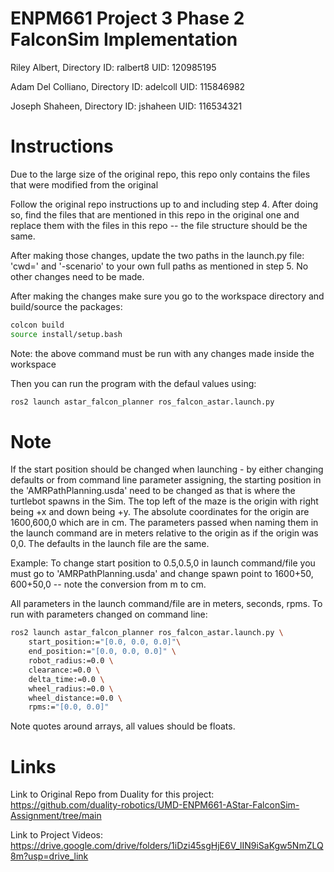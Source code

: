 # ENPM661 Project 3 Phase 2 FalconSim Implementation

Riley Albert,
Directory ID: ralbert8
UID: 120985195

Adam Del Colliano,
Directory ID: adelcoll
UID: 115846982

Joseph Shaheen,
Directory ID: jshaheen
UID: 116534321

# Instructions
Due to the large size of the original repo, this repo only contains the files that were modified from the original

Follow the original repo instructions up to and including step 4. After doing so, find the files that are mentioned in this repo in the original one and replace them with the files in this repo -- the file structure should be the same.

After making those changes, update the two paths in the launch.py file: 'cwd=' and '-scenario' to your own full paths as mentioned in step 5. No other changes need to be made.

After making the changes make sure you go to the workspace directory and build/source the packages:

```sh
colcon build
source install/setup.bash
```
Note: the above command must be run with any changes made inside the workspace

Then you can run the program with the defaul values using:

```sh
ros2 launch astar_falcon_planner ros_falcon_astar.launch.py
```

# Note

If the start position should be changed when launching - by either changing defaults or from command line parameter assigning, the starting position in the 'AMRPathPlanning.usda' need to be changed as that is where the turtlebot spawns in the Sim. The top left of the maze is the origin with right being +x and down being +y. The absolute coordinates for the origin are 1600,600,0 which are in cm. The parameters passed when naming them in the launch command are in meters relative to the origin as if the origin was 0,0. The defaults in the launch file are the same.

Example: 
To change start position to 0.5,0.5,0 in launch command/file you must go to 'AMRPathPlanning.usda' and change spawn point to 1600+50, 600+50,0  -- note the conversion from m to cm.

All parameters in the launch command/file are in meters, seconds, rpms.
To run with parameters changed on command line:

```sh
ros2 launch astar_falcon_planner ros_falcon_astar.launch.py \
    start_position:="[0.0, 0.0, 0.0]"\
    end_position:="[0.0, 0.0, 0.0]" \
    robot_radius:=0.0 \
    clearance:=0.0 \
    delta_time:=0.0 \
    wheel_radius:=0.0 \
    wheel_distance:=0.0 \
    rpms:="[0.0, 0.0]"
```
Note quotes around arrays, all values should be floats.


# Links
Link to Original Repo from Duality for this project: 
https://github.com/duality-robotics/UMD-ENPM661-AStar-FalconSim-Assignment/tree/main

Link to Project Videos:
https://drive.google.com/drive/folders/1iDzi45sgHjE6V_lIN9iSaKgw5NmZLQ8m?usp=drive_link

